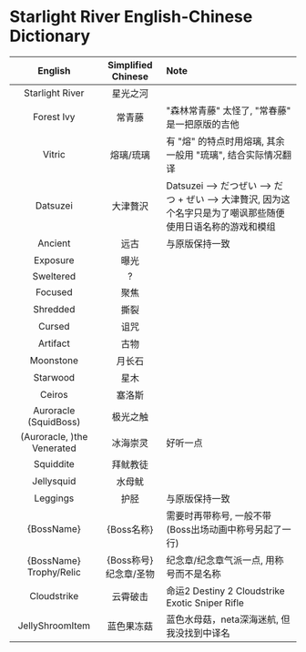 ﻿# Starlight River English-Chinese Dictionary

| English | Simplified Chinese | Note |
| :---: | :---: | :--- |
| Starlight River | 星光之河 |  |
| Forest Ivy | 常青藤 | "森林常青藤" 太怪了, "常春藤" 是一把原版的吉他 |
| Vitric | 熔璃/琉璃 | 有 "熔" 的特点时用熔璃, 其余一般用 "琉璃", 结合实际情况翻译 |
| Datsuzei | 大津贅沢 | Datsuzei --> だつぜい --> だつ + ぜい --> 大津贅沢, 因为这个名字只是为了嘲讽那些随便使用日语名称的游戏和模组 |
| Ancient | 远古 | 与原版保持一致 |
| Exposure | 曝光 |  |
| Sweltered | ? |  |
| Focused | 聚焦 |  |
| Shredded | 撕裂 |  |
| Cursed | 诅咒 |  |
| Artifact | 古物 |  |
| Moonstone | 月长石 |  |
| Starwood | 星木 |  |
| Ceiros | 塞洛斯 |  |
| Auroracle (SquidBoss) | 极光之触 |  |
| (Auroracle, )the Venerated | 冰海崇灵 | 好听一点 | 
| Squiddite | 拜鱿教徒 |  |
| Jellysquid | 水母鱿 |
| Leggings | 护胫 | 与原版保持一致 |
| {BossName} | {Boss名称} | 需要时再带称号, 一般不带 (Boss出场动画中称号另起了一行) |
| {BossName} Trophy/Relic | {Boss称号}纪念章/圣物 | 纪念章/纪念章气派一点, 用称号而不是名称 |
| Cloudstrike | 云霄破击 | 命运2 Destiny 2 Cloudstrike Exotic Sniper Rifle |
| JellyShroomItem | 蓝色果冻菇 | 蓝色水母菇，neta深海迷航, 但我没找到中译名 |
